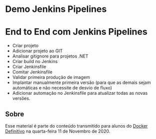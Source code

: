 # Demo Jenkins Pipelines

# End to End com Jenkins Pipelines

* Criar projeto
* Adicionar projeto ao GIT
* Analisar gitignore para projetos .NET
* Criar build no Jenkins
* Criar Jenkinsfile
* Comitar Jenkinsfile
* Validar primeira produção de imagem
* Implantar manualmente primeira versão (para que as demais sejam automáticas e não necessite de desvio de fluxo)
* Adicionar automação no Jenkinsfile para atualizar todas as novas versões.

## Sobre

Esse material é parte do conteúdo transmitido para alunos do [Docker Definitivo](https://dockerdefinitivo.com) na quarta-feira 11 de Novembro de 2020.